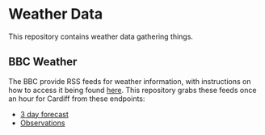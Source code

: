 # Weather Data

This repository contains weather data gathering things.

## BBC Weather

The BBC provide RSS feeds for weather information, with instructions on how to
access it being found [here](https://www.bbc.co.uk/weather/about/17543675). This
repository grabs these feeds once an hour for Cardiff from these endpoints:

  * [3 day forecast](https://weather-broker-cdn.api.bbci.co.uk/en/forecast/rss/3day/2653822)
  * [Observations](https://weather-broker-cdn.api.bbci.co.uk/en/observation/rss/2653822)
